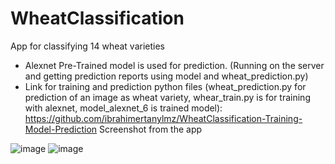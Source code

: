 # WheatClassification
App for classifying 14 wheat varieties 
* Alexnet Pre-Trained model is used for prediction. (Running on the server and getting prediction reports using model and wheat_prediction.py)
* Link for training and prediction python files (wheat_prediction.py for prediction of an image as wheat variety, whear_train.py is for training with alexnet, model_alexnet_6 is trained model): https://github.com/ibrahimertanylmz/WheatClassification-Training-Model-Prediction
Screenshot from the app

![image](https://user-images.githubusercontent.com/55361632/152065345-35d76b41-fb4e-4fb0-bf79-04a775836928.png)
![image](https://user-images.githubusercontent.com/55361632/152065380-b09c033e-0288-4da3-86b5-7060e1588f18.png)

